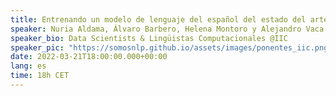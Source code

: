 ```yaml
---
title: Entrenando un modelo de lenguaje del español del estado del arte
speaker: Nuria Aldama, Álvaro Barbero, Helena Montoro y Alejandro Vaca
speaker_bio: Data Scientists & Lingüistas Computacionales @IIC
speaker_pic: "https://somosnlp.github.io/assets/images/ponentes_iic.png"
date: 2022-03-21T18:00:00.000+00:00
lang: es
time: 18h CET
---
```


<EventSummary
    description="En esta charla hablaremos sobre RigoBERTa, el modelo de lenguaje del español que hemos construido en el IIC, y con el que hemos logrado superar el estado del arte en un benchmark de tareas diversas de PLN. Comentaremos algunos de los detalles de tratamiento de corpus y de entrenamiento del modelo que fueron necesarios para conseguir este hito, y presentaremos una comparativa contra los modelos del lenguaje español más exitosos hasta la fecha."
    poster="https://somosnlp.github.io/assets/images/evento_iic.png"
    video="https://www.youtube.com/embed/3OhArr1R2Lw"
/>

<SpeakerSummary
    name="Alejandro Vaca Serrano"
    linkedin="https://www.linkedin.com/in/alejandro-vaca-serrano"
    bio="Alejandro Vaca es Data Scientist en el Instituto de Ingeniería del Conocimiento y desarrollador principal de RigoBERTa. Fue ganador del reto Minsait Land Classification en el Hackaton Cajamar UniversityHack 2020. Adicionalmente, obtuvo el primer premio en los retos de Computer Vision y Temporal Series del Hackaton de SpainAI 2021, quedando finalista en el reto de NLP, por lo que obtuvo el premio especial a Mejor Data Scientist 2021 otorgado por SpainAI."
/>

<SpeakerSummary
    name="Helena Montoro Zamorano"
    linkedin="ttps://es.linkedin.com/in/helena-montoro-zamorano-97a926194"
    bio="Helena Montoro Zamorano es lingüista computacional en el Instituto de Ingeniería del Conocimiento (IIC). Se graduó en Traducción e interpretación por la UAM y cursó el Máster en Investigación de lengua español en la misma universidad. Posteriormente, ha dirigido su carrera profesional hacia el campo de la lingüística computacional, en el que realiza tareas de todo tipo relacionadas con PLN."
/>

<SpeakerSummary
    name="Nuria Aldama García"
    linkedin="https://www.linkedin.com/in/nuria-aldama-garc%C3%ADa-6214a9128"
    bio="Nuria Aldama es lingüista computacional en el Instituto de Ingeniería del Conocimiento (IIC). Cuenta con titulaciones de Graduada en Estudios Ingleses (UAM), Máster de Investigación en Lingüística General (UPV-EHU) y Doctora en Lingüística Computacional (UAM). Se ha especializado en análisis sintáctico de dependencias y trabaja en gran variedad de tareas industriales de NLP."
/>

<SpeakerSummary
    name="Álvaro Barbero Jiménez"
    twitter="https://twitter.com/albarjip"
    linkedin="https://www.linkedin.com/in/%C3%A1lvaro-barbero-jim%C3%A9nez-6056005/"
    bio="Álvaro Barbero es el Chief Data Scientist en el Instituto de Ingeniería del Conocimiento (IIC). Cuenta con titulaciones de Ingeniero Superior, Máster y Doctor en Ingeniería Informática por la UAM, con especialidad en Aprendizaje Automático. Ha sido dos veces finalista en la competición Texata Big Data Analytics World Championships, y también finalista en el hackathon de NLP de Spain AI en 2020."
/>
